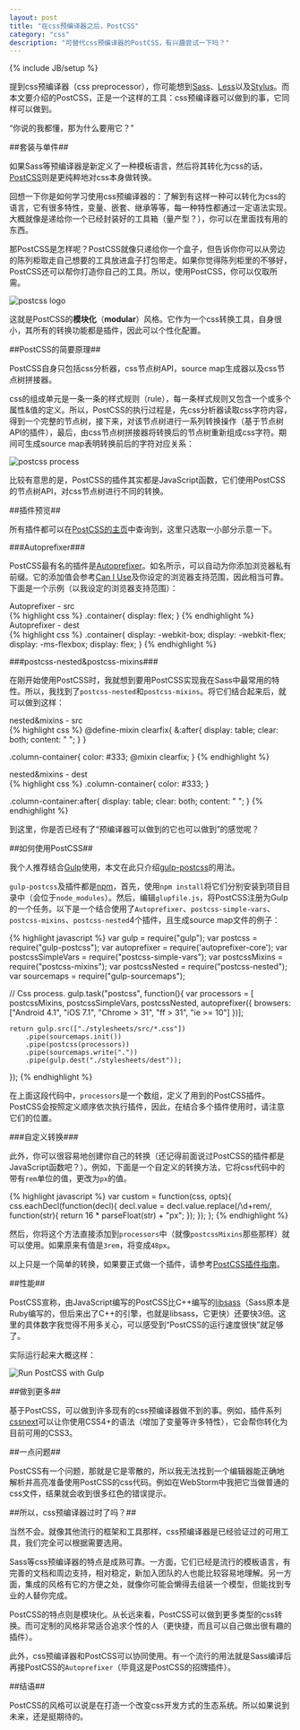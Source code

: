 ```yaml
---
layout: post
title: "在css预编译器之后，PostCSS"
category: "css"
description: "可替代css预编译器的PostCSS，有兴趣尝试一下吗？"
---
```

{% include JB/setup %}

提到css预编译器（css preprocessor），你可能想到[Sass][]、[Less][]以及[Stylus][]。而本文要介绍的PostCSS，正是一个这样的工具：css预编译器可以做到的事，它同样可以做到。

“你说的我都懂，那为什么要用它？”

##套装与单件##

如果Sass等预编译器是新定义了一种模板语言，然后将其转化为css的话，[PostCSS][]则是更纯粹地对css本身做转换。

回想一下你是如何学习使用css预编译器的：了解到有这样一种可以转化为css的语言，它有很多特性，变量、嵌套、继承等等，每一种特性都通过一定语法实现。大概就像是递给你一个已经封装好的工具箱（量产型？），你可以在里面找有用的东西。

那PostCSS是怎样呢？PostCSS就像只递给你一个盒子，但告诉你你可以从旁边的陈列柜取走自己想要的工具放进盒子打包带走。如果你觉得陈列柜里的不够好，PostCSS还可以帮你打造你自己的工具。所以，使用PostCSS，你可以仅取所需。

![postcss logo][img_postcss_logo]

这就是PostCSS的**模块化**（**modular**）风格。它作为一个css转换工具，自身很小，其所有的转换功能都是插件，因此可以个性化配置。

##PostCSS的简要原理##

PostCSS自身只包括css分析器，css节点树API，source map生成器以及css节点树拼接器。

css的组成单元是一条一条的样式规则（rule），每一条样式规则又包含一个或多个属性&值的定义。所以，PostCSS的执行过程是，先css分析器读取css字符内容，得到一个完整的节点树，接下来，对该节点树进行一系列转换操作（基于节点树API的插件），最后，由css节点树拼接器将转换后的节点树重新组成css字符。期间可生成source map表明转换前后的字符对应关系：

![postcss process][img_postcss_process]

比较有意思的是，PostCSS的插件其实都是JavaScript函数，它们使用PostCSS的节点树API，对css节点树进行不同的转换。

##插件预览##

所有插件都可以在[PostCSS的主页][]中查询到，这里只选取一小部分示意一下。

###Autoprefixer###

PostCSS最有名的插件是[Autoprefixer][]。如名所示，可以自动为你添加浏览器私有前缀。它的添加值会参考[Can I Use][]及你设定的浏览器支持范围，因此相当可靠。下面是一个示例（以我设定的浏览器支持范围）：

<div class="code_before_note">Autoprefixer - src</div>
{% highlight css %}
.container{
    display: flex;
}
{% endhighlight %}

<div class="code_before_note">Autoprefixer - dest</div>
{% highlight css %}
.container{
    display: -webkit-box;
    display: -webkit-flex;
    display: -ms-flexbox;
    display: flex;
}
{% endhighlight %}

###postcss-nested&postcss-mixins###

在刚开始使用PostCSS时，我就想到要用PostCSS实现我在Sass中最常用的特性。所以，我找到了`postcss-nested`和`postcss-mixins`。将它们结合起来后，就可以做到这样：

<div class="code_before_note">nested&mixins - src</div>
{% highlight css %}
@define-mixin clearfix{
    &:after{
        display: table;
        clear: both;
        content: " ";
    }
}

.column-container{
    color: #333;
    @mixin clearfix;
}
{% endhighlight %}

<div class="code_before_note">nested&mixins - dest</div>
{% highlight css %}
.column-container{
    color: #333;
}

.column-container:after{
    display: table;
    clear: both;
    content: " ";
}
{% endhighlight %}

到这里，你是否已经有了“预编译器可以做到的它也可以做到”的感觉呢？

##如何使用PostCSS##

我个人推荐结合[Gulp][]使用，本文在此只介绍[gulp-postcss][]的用法。

`gulp-postcss`及插件都是[npm][]，首先，使用`npm install`将它们分别安装到项目目录中（会位于`node_modules`）。然后，编辑`glupfile.js`，将PostCSS注册为Gulp的一个任务。以下是一个结合使用了`Autoprefixer`、`postcss-simple-vars`、`postcss-mixins`、`postcss-nested`4个插件，且生成source map文件的例子：

{% highlight javascript %}
var gulp = require("gulp");
var postcss = require("gulp-postcss");
var autoprefixer = require('autoprefixer-core');
var postcssSimpleVars = require("postcss-simple-vars");
var postcssMixins = require("postcss-mixins");
var postcssNested = require("postcss-nested");
var sourcemaps = require("gulp-sourcemaps");

// Css process.
gulp.task("postcss", function(){
    var processors = [
        postcssMixins,
        postcssSimpleVars,
        postcssNested,
        autoprefixer({
            browsers: ["Android 4.1", "iOS 7.1", "Chrome > 31", "ff > 31", "ie >= 10"]
        })];

    return gulp.src(["./stylesheets/src/*.css"])
        .pipe(sourcemaps.init())
        .pipe(postcss(processors))
        .pipe(sourcemaps.write("."))
        .pipe(gulp.dest("./stylesheets/dest"));
});
{% endhighlight %}

在上面这段代码中，`processors`是一个数组，定义了用到的PostCSS插件。PostCSS会按照定义顺序依次执行插件，因此，在结合多个插件使用时，请注意它们的位置。

###自定义转换###

此外，你可以很容易地创建你自己的转换（还记得前面说过PostCSS的插件都是JavaScript函数吧？）。例如，下面是一个自定义的转换方法，它将css代码中的带有`rem`单位的值，更改为`px`的值。

{% highlight javascript %}
var custom = function(css, opts){
    css.eachDecl(function(decl){
        decl.value = decl.value.replace(/\d+rem/, function(str){
            return 16 * parseFloat(str) + "px";
        });
    });
};
{% endhighlight %}

然后，你将这个方法直接添加到`processors`中（就像`postcssMixins`那些那样）就可以使用。如果原来有值是`3rem`，将变成`48px`。

以上只是一个简单的转换，如果要正式做一个插件，请参考[PostCSS插件指南][]。

##性能##

PostCSS宣称，由JavaScript编写的PostCSS比C++编写的[libsass][]（Sass原本是Ruby编写的，但后来出了C++的引擎，也就是libsass，它更快）还要快3倍。这里的具体数字我觉得不用多关心，可以感受到“PostCSS的运行速度很快”就足够了。

实际运行起来大概这样：

![Run PostCSS with Gulp][img_postcss_console]

##做到更多##

基于PostCSS，可以做到许多现有的css预编译器做不到的事。例如，插件系列[cssnext][]可以让你使用CSS4+的语法（增加了变量等许多特性），它会帮你转化为目前可用的CSS3。

##一点问题##

PostCSS有一个问题，那就是它是零散的，所以我无法找到一个编辑器能正确地解析并高亮准备使用PostCSS的css代码。例如在WebStorm中我把它当做普通的css文件，结果就会收到很多红色的错误提示。

##所以，css预编译器过时了吗？##

当然不会。就像其他流行的框架和工具那样，css预编译器是已经验证过的可用工具，我们完全可以根据需要选用。

Sass等css预编译器的特点是成熟可靠。一方面，它们已经是流行的模板语言，有完善的文档和周边支持，相对稳定，新加入团队的人也能比较容易地理解。另一方面，集成的风格有它的方便之处，就像你可能会懒得去组装一个模型，但能找到专业的人替你完成。

PostCSS的特点则是模块化。从长远来看，PostCSS可以做到更多类型的css转换。而可定制的风格非常适合追求个性的人（更快捷，而且可以自己做出很有趣的插件）。

此外，css预编译器和PostCSS可以协同使用。有一个流行的用法就是Sass编译后再接PostCSS的`Autoprefixer`（毕竟这是PostCSS的招牌插件）。

##结语##

PostCSS的风格可以说是在打造一个改变css开发方式的生态系统。所以如果说到未来，还是挺期待的。


[img_postcss_logo]: {{POSTS_IMG_PATH}}/201505/postcss_logo.png "Philosopher’s stone, logo of PostCSS"
[img_postcss_process]: {{POSTS_IMG_PATH}}/201505/postcss_process.png "postcss process"
[img_postcss_console]: {{POSTS_IMG_PATH}}/201505/postcss_console.png "Run PostCSS with Gulp"

[Sass]: http://sass-lang.com/  "Sass: Syntactically Awesome Style Sheets"
[Less]: http://lesscss.org/ "Less.js"
[Stylus]: http://learnboost.github.io/stylus/ "Stylus — expressive, robust, feature-rich CSS preprocessor"
[PostCSS]: https://github.com/postcss/postcss "PostCSS"
[Autoprefixer]: https://github.com/postcss/autoprefixer "Autoprefixer"
[Can I Use]: http://caniuse.com/ "Can I use... Support tables for HTML5, CSS3, etc"
[PostCSS的主页]: https://github.com/postcss/postcss#plugins "PostCSS Plugins"
[Gulp]: http://gulpjs.com/ "gulp.js - the streaming build system"
[gulp-postcss]: https://github.com/postcss/gulp-postcss "gulp-postcss"
[npm]: https://www.npmjs.com/ "npm"
[PostCSS插件指南]: https://github.com/postcss/postcss/blob/master/docs/guidelines/plugin.md "PostCSS Plugin Guidelines"
[libsass]: http://libsass.org/ "LibSass | A C implementation of a Sass compiler"
[cssnext]: http://cssnext.io/ "cssnext"
